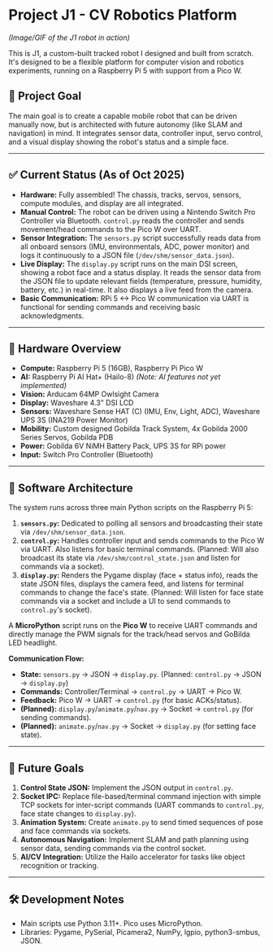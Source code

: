 # Project J1 - CV Robotics Platform

*(Image/GIF of the J1 robot in action)*

This is J1, a custom-built tracked robot I designed and built from scratch. It's designed to be a flexible platform for computer vision and robotics experiments, running on a Raspberry Pi 5 with support from a Pico W.

## 🧠 Project Goal

The main goal is to create a capable mobile robot that can be driven manually now, but is architected with future autonomy (like SLAM and navigation) in mind. It integrates sensor data, controller input, servo control, and a visual display showing the robot's status and a simple face.

---

## ✅ Current Status (As of Oct 2025)

* **Hardware:** Fully assembled! The chassis, tracks, servos, sensors, compute modules, and display are all integrated.
* **Manual Control:** The robot can be driven using a Nintendo Switch Pro Controller via Bluetooth. `control.py` reads the controller and sends movement/head commands to the Pico W over UART.
* **Sensor Integration:** The `sensors.py` script successfully reads data from all onboard sensors (IMU, environmentals, ADC, power monitor) and logs it continuously to a JSON file (`/dev/shm/sensor_data.json`).
* **Live Display:** The `display.py` script runs on the main DSI screen, showing a robot face and a status display. It reads the sensor data from the JSON file to update relevant fields (temperature, pressure, humidity, battery, etc.) in real-time. It also displays a live feed from the camera.
* **Basic Communication:** RPi 5 <-> Pico W communication via UART is functional for sending commands and receiving basic acknowledgments.

---

## 🧩 Hardware Overview

* **Compute:** Raspberry Pi 5 (16GB), Raspberry Pi Pico W
* **AI:** Raspberry Pi AI Hat+ (Hailo-8) *(Note: AI features not yet implemented)*
* **Vision:** Arducam 64MP Owlsight Camera
* **Display:** Waveshare 4.3" DSI LCD
* **Sensors:** Waveshare Sense HAT (C) (IMU, Env, Light, ADC), Waveshare UPS 3S (INA219 Power Monitor)
* **Mobility:** Custom designed Gobilda Track System, 4x Gobilda 2000 Series Servos, Gobilda PDB
* **Power:** Gobilda 6V NiMH Battery Pack, UPS 3S for RPi power
* **Input:** Switch Pro Controller (Bluetooth)

---

## 🧪 Software Architecture

The system runs across three main Python scripts on the Raspberry Pi 5:

1.  **`sensors.py`:** Dedicated to polling all sensors and broadcasting their state via `/dev/shm/sensor_data.json`.
2.  **`control.py`:** Handles controller input and sends commands to the Pico W via UART. Also listens for basic terminal commands. (Planned: Will also broadcast its state via `/dev/shm/control_state.json` and listen for commands via a socket).
3.  **`display.py`:** Renders the Pygame display (face + status info), reads the state JSON files, displays the camera feed, and listens for terminal commands to change the face's state. (Planned: Will listen for face state commands via a socket and include a UI to send commands to `control.py`'s socket).

A **MicroPython** script runs on the **Pico W** to receive UART commands and directly manage the PWM signals for the track/head servos and GoBilda LED headlight.

**Communication Flow:**
* **State:** `sensors.py` -> JSON -> `display.py`. (Planned: `control.py` -> JSON -> `display.py`)
* **Commands:** Controller/Terminal -> `control.py` -> UART -> Pico W.
* **Feedback:** Pico W -> UART -> `control.py` (for basic ACKs/status).
* **(Planned):** `display.py`/`animate.py`/`nav.py` -> Socket -> `control.py` (for sending commands).
* **(Planned):** `animate.py`/`nav.py` -> Socket -> `display.py` (for setting face state).

---

## 🚀 Future Goals

1.  **Control State JSON:** Implement the JSON output in `control.py`.
2.  **Socket IPC:** Replace file-based/terminal command injection with simple TCP sockets for inter-script commands (UART commands to `control.py`, face state changes to `display.py`).
3.  **Animation System:** Create `animate.py` to send timed sequences of pose and face commands via sockets.
4.  **Autonomous Navigation:** Implement SLAM and path planning using sensor data, sending commands via the control socket.
5.  **AI/CV Integration:** Utilize the Hailo accelerator for tasks like object recognition or tracking.

---

## 🛠️ Development Notes

* Main scripts use Python 3.11+. Pico uses MicroPython.
* Libraries: Pygame, PySerial, Picamera2, NumPy, lgpio, python3-smbus, JSON.
